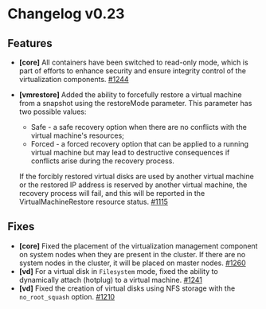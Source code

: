 # Changelog v0.23

## Features


 - **[core]** All containers have been switched to read-only mode, which is part of efforts to enhance security and ensure integrity control of the virtualization components. [#1244](https://github.com/deckhouse/virtualization/pull/1244)
 - **[vmrestore]** Added the ability to forcefully restore a virtual machine from a snapshot using the restoreMode parameter. This parameter has two possible values:
    - Safe - a safe recovery option when there are no conflicts with the virtual machine's resources;
    - Forced - a forced recovery option that can be applied to a running virtual machine but may lead to destructive consequences if conflicts arise during the recovery process.
    
    If the forcibly restored virtual disks are used by another virtual machine or the restored IP address is reserved by another virtual machine, the recovery process will fail, and this will be reported in the VirtualMachineRestore resource status. [#1115](https://github.com/deckhouse/virtualization/pull/1115)

## Fixes


 - **[core]** Fixed the placement of the virtualization management component on system nodes when they are present in the cluster. If there are no system nodes in the cluster, it will be placed on master nodes. [#1260](https://github.com/deckhouse/virtualization/pull/1260)
 - **[vd]** For a virtual disk in `Filesystem` mode, fixed the ability to dynamically attach (hotplug) to a virtual machine. [#1241](https://github.com/deckhouse/virtualization/pull/1241)
 - **[vd]** Fixed the creation of virtual disks using NFS storage with the `no_root_squash` option. [#1210](https://github.com/deckhouse/virtualization/pull/1210)

